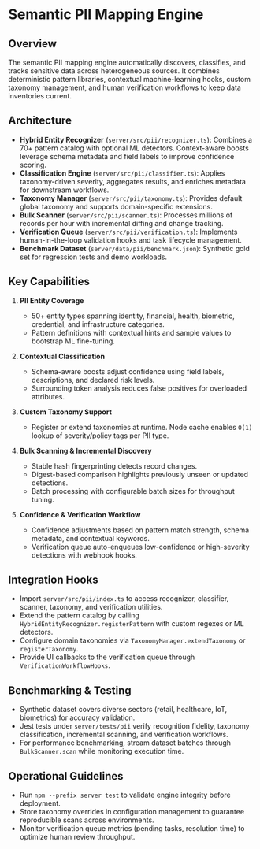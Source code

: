 # Semantic PII Mapping Engine

## Overview
The semantic PII mapping engine automatically discovers, classifies, and tracks sensitive data across heterogeneous sources. It combines deterministic pattern libraries, contextual machine-learning hooks, custom taxonomy management, and human verification workflows to keep data inventories current.

## Architecture
- **Hybrid Entity Recognizer** (`server/src/pii/recognizer.ts`): Combines a 70+ pattern catalog with optional ML detectors. Context-aware boosts leverage schema metadata and field labels to improve confidence scoring.
- **Classification Engine** (`server/src/pii/classifier.ts`): Applies taxonomy-driven severity, aggregates results, and enriches metadata for downstream workflows.
- **Taxonomy Manager** (`server/src/pii/taxonomy.ts`): Provides default global taxonomy and supports domain-specific extensions.
- **Bulk Scanner** (`server/src/pii/scanner.ts`): Processes millions of records per hour with incremental diffing and change tracking.
- **Verification Queue** (`server/src/pii/verification.ts`): Implements human-in-the-loop validation hooks and task lifecycle management.
- **Benchmark Dataset** (`server/data/pii/benchmark.json`): Synthetic gold set for regression tests and demo workloads.

## Key Capabilities
1. **PII Entity Coverage**
   - 50+ entity types spanning identity, financial, health, biometric, credential, and infrastructure categories.
   - Pattern definitions with contextual hints and sample values to bootstrap ML fine-tuning.

2. **Contextual Classification**
   - Schema-aware boosts adjust confidence using field labels, descriptions, and declared risk levels.
   - Surrounding token analysis reduces false positives for overloaded attributes.

3. **Custom Taxonomy Support**
   - Register or extend taxonomies at runtime. Node cache enables `O(1)` lookup of severity/policy tags per PII type.

4. **Bulk Scanning & Incremental Discovery**
   - Stable hash fingerprinting detects record changes.
   - Digest-based comparison highlights previously unseen or updated detections.
   - Batch processing with configurable batch sizes for throughput tuning.

5. **Confidence & Verification Workflow**
   - Confidence adjustments based on pattern match strength, schema metadata, and contextual keywords.
   - Verification queue auto-enqueues low-confidence or high-severity detections with webhook hooks.

## Integration Hooks
- Import `server/src/pii/index.ts` to access recognizer, classifier, scanner, taxonomy, and verification utilities.
- Extend the pattern catalog by calling `HybridEntityRecognizer.registerPattern` with custom regexes or ML detectors.
- Configure domain taxonomies via `TaxonomyManager.extendTaxonomy` or `registerTaxonomy`.
- Provide UI callbacks to the verification queue through `VerificationWorkflowHooks`.

## Benchmarking & Testing
- Synthetic dataset covers diverse sectors (retail, healthcare, IoT, biometrics) for accuracy validation.
- Jest tests under `server/tests/pii` verify recognition fidelity, taxonomy classification, incremental scanning, and verification workflows.
- For performance benchmarking, stream dataset batches through `BulkScanner.scan` while monitoring execution time.

## Operational Guidelines
- Run `npm --prefix server test` to validate engine integrity before deployment.
- Store taxonomy overrides in configuration management to guarantee reproducible scans across environments.
- Monitor verification queue metrics (pending tasks, resolution time) to optimize human review throughput.

